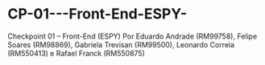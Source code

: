 # CP-01---Front-End-ESPY-
Checkpoint 01 – Front-End (ESPY)
Por Eduardo Andrade (RM99758), Felipe Soares (RM98869), Gabriela Trevisan (RM99500), Leonardo Correia (RM550413) e Rafael Franck (RM550875)
